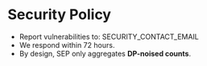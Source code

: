 # Security Policy
- Report vulnerabilities to: SECURITY_CONTACT_EMAIL
- We respond within 72 hours.
- By design, SEP only aggregates **DP-noised counts**.
